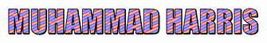 <h1 align="center">
  <img src="https://github.com/imharris24/imharris24/blob/main/Resouces/Name.gif" alt="Muhammad Harris" />
</h1>
